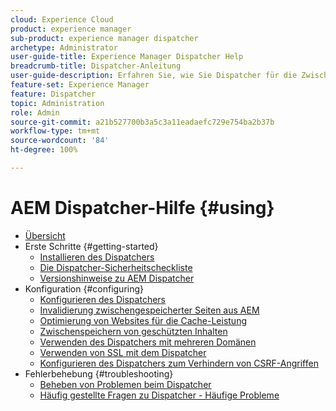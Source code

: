 ```yaml
---
cloud: Experience Cloud
product: experience manager
sub-product: experience manager dispatcher
archetype: Administrator
user-guide-title: Experience Manager Dispatcher Help
breadcrumb-title: Dispatcher-Anleitung
user-guide-description: Erfahren Sie, wie Sie Dispatcher für die Zwischenspeicherung, den Lastenausgleich und die Verbesserung der Sicherheit für Ihren AEM-Server einsetzen können.
feature-set: Experience Manager
feature: Dispatcher
topic: Administration
role: Admin
source-git-commit: a21b527700b3a5c3a11eadaefc729e754ba2b37b
workflow-type: tm+mt
source-wordcount: '84'
ht-degree: 100%

---
```



# AEM Dispatcher-Hilfe {#using}

+ [Übersicht](dispatcher.md)
+ Erste Schritte {#getting-started}
   + [Installieren des Dispatchers](dispatcher-install.md)
   + [Die Dispatcher-Sicherheitscheckliste](security-checklist.md)
   + [Versionshinweise zu AEM Dispatcher](release-notes.md)
+ Konfiguration {#configuring}
   + [Konfigurieren des Dispatchers](dispatcher-configuration.md)
   + [Invalidierung zwischengespeicherter Seiten aus AEM](page-invalidate.md)
   + [Optimierung von Websites für die Cache-Leistung](https://helpx.adobe.com/experience-manager/6-5/sites/deploying/using/configuring-performance.html)
   + [Zwischenspeichern von geschützten Inhalten](permissions-cache.md)
   + [Verwenden des Dispatchers mit mehreren Domänen ](dispatcher-domains.md)
   + [Verwenden von SSL mit dem Dispatcher](dispatcher-ssl.md)
   + [Konfigurieren des Dispatchers zum Verhindern von CSRF-Angriffen](configuring-dispatcher-to-prevent-csrf.md)
+ Fehlerbehebung {#troubleshooting}
   + [Beheben von Problemen beim Dispatcher](dispatcher-troubleshooting.md)
   + [Häufig gestellte Fragen zu Dispatcher - Häufige Probleme](dispatcher-faq.md)
